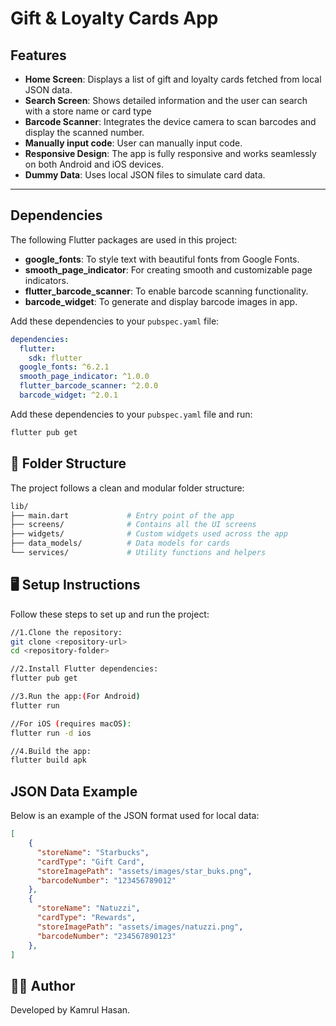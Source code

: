 # Gift & Loyalty Cards App  


## Features  

- **Home Screen**: Displays a list of gift and loyalty cards fetched from local JSON data.  
- **Search Screen**: Shows detailed information and the user can search with a store name or card type
- **Barcode Scanner**: Integrates the device camera to scan barcodes and display the scanned number.
- **Manually input code**: User can manually input code. 
- **Responsive Design**: The app is fully responsive and works seamlessly on both Android and iOS devices.  
- **Dummy Data**: Uses local JSON files to simulate card data.  

---

## Dependencies  

The following Flutter packages are used in this project:  
- **google_fonts**: To style text with beautiful fonts from Google Fonts.  
- **smooth_page_indicator**: For creating smooth and customizable page indicators.  
- **flutter_barcode_scanner**: To enable barcode scanning functionality.  
- **barcode_widget**: To generate and display barcode images in app.

Add these dependencies to your `pubspec.yaml` file:  
```yaml
dependencies:
  flutter:
    sdk: flutter
  google_fonts: ^6.2.1
  smooth_page_indicator: ^1.0.0
  flutter_barcode_scanner: ^2.0.0
  barcode_widget: ^2.0.1
```

Add these dependencies to your `pubspec.yaml` file and run:
```bash
flutter pub get
```

## 📂 Folder Structure

The project follows a clean and modular folder structure:
```bash
lib/
├── main.dart             # Entry point of the app
├── screens/              # Contains all the UI screens
├── widgets/              # Custom widgets used across the app
├── data_models/          # Data models for cards
└── services/             # Utility functions and helpers
```

## 🖥️ Setup Instructions
Follow these steps to set up and run the project:
```bash
//1.Clone the repository:
git clone <repository-url>
cd <repository-folder>

//2.Install Flutter dependencies:
flutter pub get

//3.Run the app:(For Android)
flutter run

//For iOS (requires macOS):
flutter run -d ios

//4.Build the app:
flutter build apk
```
## JSON Data Example
Below is an example of the JSON format used for local data:
```json
[
    {
      "storeName": "Starbucks",
      "cardType": "Gift Card",
      "storeImagePath": "assets/images/star_buks.png",
      "barcodeNumber": "123456789012"
    },
    {
      "storeName": "Natuzzi",
      "cardType": "Rewards",
      "storeImagePath": "assets/images/natuzzi.png",
      "barcodeNumber": "234567890123"
    },
]
```
## 🧑‍💻 Author
Developed by Kamrul Hasan.
